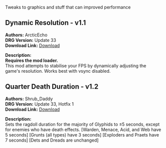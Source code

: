 Tweaks to graphics and stuff that can improved performance
<!-- mod list -->

## Dynamic Resolution - v1.1
**Authors:** ArcticEcho  
**DRG Version:** Update 33  
**Download Link:** [Download](https://github.com/ArcticEcho/DRG-Mods/raw/ff191348af82383cbbd363c55b6bea3402af5bb7/Quality%20of%20Life/Graphics%20%26%20Performance/Dynamic%20Resolution%20-%20V1.1%20_P.pak)  

**Description:**  
**Requires the mod loader.**  
This mod attempts to stabilise your FPS by dynamically adjusting the game's resolution. Works best with vsync disabled.

## Quarter Death Duration - v1.2
**Authors:** Shrub_Daddy  
**DRG Version:** Update 33, Hotfix 1  
**Download Link:** [Download](https://github.com/ArcticEcho/DRG-Mods/raw/03b73c6c7088d9502b580f9038085219325e399f/Quality%20of%20Life/Graphics%20%26%20Performance/Quarter%20Death%20Duration%20-%20V1.2%20_P.pak)  

**Description:**  
Sets the ragdoll duration for the majority of Glyphids to ≤5 seconds, except for enemies who have death effects. [Warden, Menace, Acid, and Web have 5 seconds] [Grunts (all types) have 3 seconds] [Exploders and Praets have 7 seconds] [Dets and Dreads are unchanged]